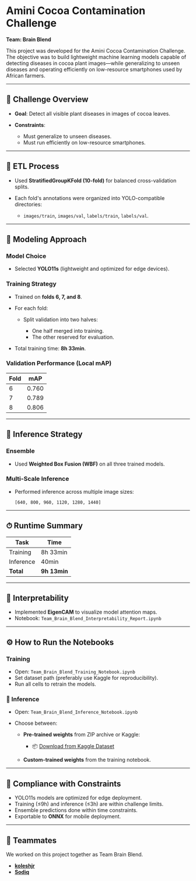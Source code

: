 # Amini Cocoa Contamination Challenge

**Team: Brain Blend**

This project was developed for the Amini Cocoa Contamination Challenge. The objective was to build lightweight machine learning models capable of detecting diseases in cocoa plant images—while generalizing to unseen diseases and operating efficiently on low-resource smartphones used by African farmers.

---

## 🧠 Challenge Overview

* **Goal**: Detect all visible plant diseases in images of cocoa leaves.
* **Constraints**:

  * Must generalize to unseen diseases.
  * Must run efficiently on low-resource smartphones.

---

## 🔄 ETL Process

* Used **StratifiedGroupKFold (10-fold)** for balanced cross-validation splits.
* Each fold's annotations were organized into YOLO-compatible directories:

  * `images/train`, `images/val`, `labels/train`, `labels/val`.

---

## 🧠 Modeling Approach

### Model Choice

* Selected **YOLO11s** (lightweight and optimized for edge devices).

### Training Strategy

* Trained on **folds 6, 7, and 8**.
* For each fold:

  * Split validation into two halves:

    * One half merged into training.
    * The other reserved for evaluation.
* Total training time: **8h 33min**.

### Validation Performance (Local mAP)

| Fold | mAP   |
| ---- | ----- |
| 6    | 0.760 |
| 7    | 0.789 |
| 8    | 0.806 |

---

## 🧪 Inference Strategy

### Ensemble

* Used **Weighted Box Fusion (WBF)** on all three trained models.

### Multi-Scale Inference

* Performed inference across multiple image sizes:

  ```
  [640, 800, 960, 1120, 1280, 1440]
  ```

---

## ⏱ Runtime Summary

| Task      | Time         |
| --------- | ------------ |
| Training  | 8h 33min     |
| Inference | 40min        |
| **Total** | **9h 13min** |

---

## 🧩 Interpretability

* Implemented **EigenCAM** to visualize model attention maps.
* Notebook: `Team_Brain_Blend_Interpretability_Report.ipynb`

---

## ⚙ How to Run the Notebooks

### Training

* Open: `Team_Brain_Blend_Training_Notebook.ipynb`
* Set dataset path (preferably use Kaggle for reproducibility).
* Run all cells to retrain the models.

### 🧪 Inference

* Open: `Team_Brain_Blend_Inference_Notebook.ipynb`
* Choose between:

  * **Pre-trained weights** from ZIP archive or Kaggle:

    * 📦 [Download from Kaggle Dataset](https://www.kaggle.com/datasets/stephenkolesh/yolo11s-6-7-8) 
  * **Custom-trained weights** from the training notebook.

---

## 📱 Compliance with Constraints

* YOLO11s models are optimized for edge deployment.
* Training (≤9h) and inference (≤3h) are within challenge limits.
* Ensemble predictions done within time constraints.
* Exportable to **ONNX** for mobile deployment.

---

## 🤝 Teammates

We worked on this project together as Team Brain Blend.

* **[koleshjr](https://github.com/koleshjr)**
* **[Sodiq](https://github.com/Sodiq179)**


